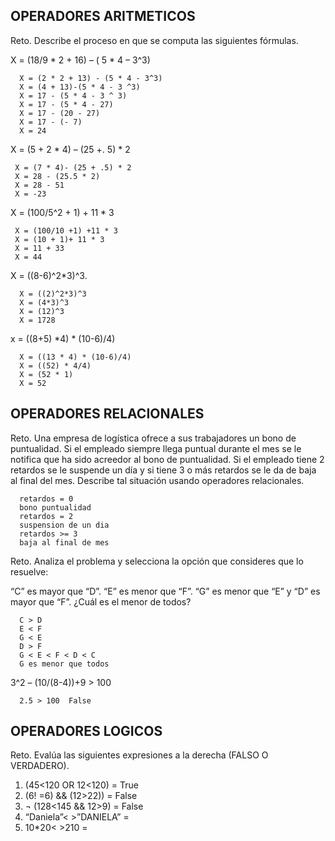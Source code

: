 ## OPERADORES ARITMETICOS
Reto. Describe el proceso en que se computa las siguientes fórmulas.

X = (18/9 * 2 + 16) – ( 5 * 4 – 3^3)

      X = (2 * 2 + 13) - (5 * 4 - 3^3)
      X = (4 + 13)-(5 * 4 - 3 ^3)
      X = 17 - (5 * 4 - 3 ^ 3)
      X = 17 - (5 * 4 - 27)
      X = 17 - (20 - 27)
      X = 17 - (- 7)
      X = 24

X = (5 + 2 * 4) – (25 +. 5) * 2

     X = (7 * 4)- (25 + .5) * 2
     X = 28 - (25.5 * 2)
     X = 28 - 51
     X = -23 
     

X = (100/5^2 + 1) + 11 * 3

     X = (100/10 +1) +11 * 3
     X = (10 + 1)+ 11 * 3
     X = 11 + 33
     X = 44

X = ((8-6)^2*3)^3.

      X = ((2)^2*3)^3
      X = (4*3)^3
      X = (12)^3
      X = 1728

x = ((8+5) *4) * (10-6)/4) 

      X = ((13 * 4) * (10-6)/4)
      X = ((52) * 4/4)
      X = (52 * 1)
      X = 52

## OPERADORES RELACIONALES
Reto. Una empresa de logística ofrece a sus trabajadores un bono de
puntualidad. Si el empleado siempre llega puntual durante el mes se le
notifica que ha sido acreedor al bono de puntualidad. Si el empleado tiene
2 retardos se le suspende un día y si tiene 3 o más retardos se le da de
baja al final del mes. Describe tal situación usando operadores
relacionales.

      retardos = 0
      bono puntualidad
      retardos = 2
      suspension de un dia
      retardos >= 3
      baja al final de mes

Reto. Analiza el problema y selecciona la opción que consideres que lo
resuelve:

“C” es mayor que “D”. “E” es menor que “F”. “G” es menor que “E” y “D” es
mayor que “F”. ¿Cuál es el menor de todos?

      C > D
      E < F
      G < E
      D > F
      G < E < F < D < C
      G es menor que todos
      
3^2 – (10/(8-4))+9 > 100 

      2.5 > 100  False 

## OPERADORES LOGICOS
Reto. Evalúa las siguientes expresiones a la derecha (FALSO O VERDADERO).
1) (45<120 OR 12<120) = True
2) (6! =6) && (12>22)) = False
3) ¬ (128<145 && 12>9) = False
4) “Daniela”< >”DANIELA” = 
5) 10*20< >210 =
